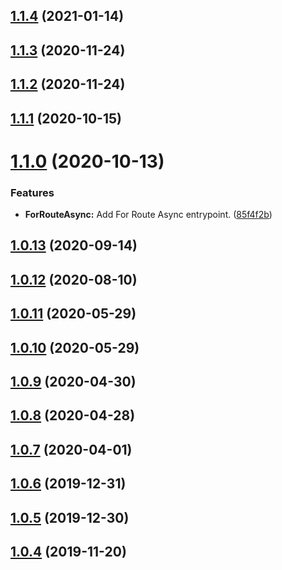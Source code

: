 ## [1.1.4](https://github.com/benMain/nest-sftp/compare/v1.1.3...v1.1.4) (2021-01-14)

## [1.1.3](https://github.com/benMain/nest-sftp/compare/v1.1.2...v1.1.3) (2020-11-24)

## [1.1.2](https://github.com/benMain/nest-sftp/compare/v1.1.1...v1.1.2) (2020-11-24)

## [1.1.1](https://github.com/benMain/nest-sftp/compare/v1.1.0...v1.1.1) (2020-10-15)

# [1.1.0](https://github.com/benMain/nest-sftp/compare/v1.0.13...v1.1.0) (2020-10-13)


### Features

* **ForRouteAsync:** Add For Route Async entrypoint. ([85f4f2b](https://github.com/benMain/nest-sftp/commit/85f4f2b15d711fc14acf1bb4d57d836c9886e9ae))

## [1.0.13](https://github.com/benMain/nest-sftp/compare/v1.0.12...v1.0.13) (2020-09-14)

## [1.0.12](https://github.com/benMain/nest-sftp/compare/v1.0.11...v1.0.12) (2020-08-10)

## [1.0.11](https://github.com/benMain/nest-sftp/compare/v1.0.10...v1.0.11) (2020-05-29)

## [1.0.10](https://github.com/benMain/nest-sftp/compare/v1.0.9...v1.0.10) (2020-05-29)

## [1.0.9](https://github.com/benMain/nest-sftp/compare/v1.0.8...v1.0.9) (2020-04-30)

## [1.0.8](https://github.com/benMain/nest-sftp/compare/v1.0.7...v1.0.8) (2020-04-28)

## [1.0.7](https://github.com/benMain/nest-sftp/compare/v1.0.6...v1.0.7) (2020-04-01)

## [1.0.6](https://github.com/benMain/nest-sftp/compare/v1.0.5...v1.0.6) (2019-12-31)

## [1.0.5](https://github.com/benMain/nest-sftp/compare/v1.0.4...v1.0.5) (2019-12-30)

## [1.0.4](https://github.com/benMain/nest-sftp/compare/v1.0.3...v1.0.4) (2019-11-20)
